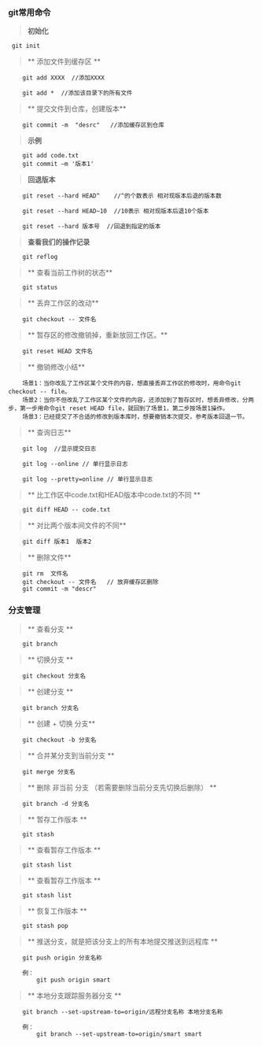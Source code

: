 ### git常用命令

> **初始化**

```
 git init

```

> ** 添加文件到缓存区 **

```
	git add XXXX  //添加XXXX

	git add *  //添加该目录下的所有文件

```

> ** 提交文件到仓库，创建版本**

```
	git commit -m  "desrc"   //添加缓存区到仓库

```

> **示例**

```	
	git add code.txt
	git commit –m '版本1'

```


> **回退版本**

```	
	git reset --hard HEAD^    //^的个数表示 相对现版本后退的版本数

	git reset --hard HEAD~10  //10表示 相对现版本后退10个版本

	git reset --hard 版本号  //回退到指定的版本

```

> **查看我们的操作记录**

```	
	git reflog

```


> ** 查看当前工作树的状态**

```
	git status

```

> ** 丢弃工作区的改动**

```
	git checkout -- 文件名

```

> ** 暂存区的修改撤销掉，重新放回工作区。**

```
	git reset HEAD 文件名 

```

> ** 撤销修改小结**

```
	场景1：当你改乱了工作区某个文件的内容，想直接丢弃工作区的修改时，用命令git checkout -- file。
	场景2：当你不但改乱了工作区某个文件的内容，还添加到了暂存区时，想丢弃修改，分两步，第一步用命令git reset HEAD file，就回到了场景1，第二步按场景1操作。
	场景3：已经提交了不合适的修改到版本库时，想要撤销本次提交，参考版本回退一节。 
```


> ** 查询日志**

```
	git log  //显示提交日志

	git log --online // 单行显示日志

	git log --pretty=online // 单行显示日志

```

> ** 比工作区中code.txt和HEAD版本中code.txt的不同 **

```
	git diff HEAD -- code.txt

```


> ** 对比两个版本间文件的不同**

```
	git diff 版本1  版本2

```

> ** 删除文件**

```
	git rm  文件名  
	git checkout -- 文件名   // 放弃缓存区删除
	git commit -m "descr"  

```


### 分支管理

> ** 查看分支 **

```
	git branch 

```

> ** 切换分支 **

```
	git checkout 分支名 

```

> ** 创建分支 **

```
	git branch 分支名 

```
> ** 创建 + 切换 分支**

```
	git checkout -b 分支名

```

> ** 合并某分支到当前分支 **

```
	git merge 分支名

```

> ** 删除 非当前 分支 （若需要删除当前分支先切换后删除） **

```
	git branch -d 分支名

```

> ** 暂存工作版本 **

```
	git stash

```

> ** 查看暂存工作版本 **

```
	git stash list

```

> ** 查看暂存工作版本 **

```
	git stash list

```

> ** 恢复工作版本 **

```
	git stash pop

```

> ** 推送分支，就是把该分支上的所有本地提交推送到远程库 **

```
	git push origin 分支名称

	例：
		git push origin smart

```

> ** 本地分支跟踪服务器分支 **

```
	git branch --set-upstream-to=origin/远程分支名称 本地分支名称

	例：
		git branch --set-upstream-to=origin/smart smart

```